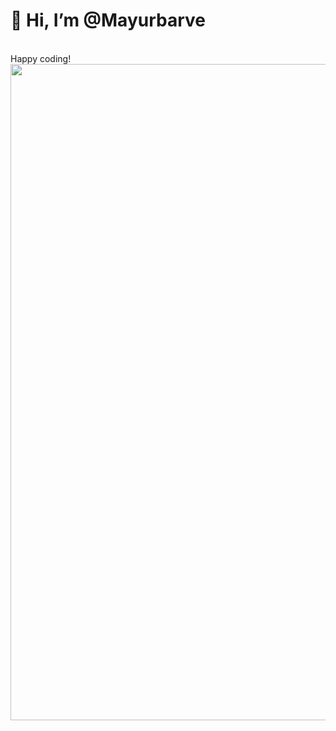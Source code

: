 <h1>👋 Hi, I’m @Mayurbarve</h1><br>
Happy coding! <br>
<img src ="https://github.com/Mayurbarve/Mayurbarve/assets/136147003/5c9d6328-002f-412b-8e30-e33c2eede7fb" width="1050"/>
